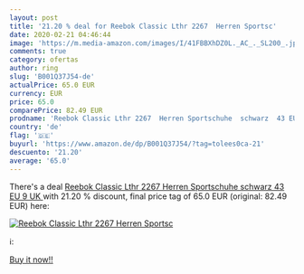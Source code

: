 ```yaml
---
layout: post
title: '21.20 % deal for Reebok Classic Lthr 2267  Herren Sportsc'
date: 2020-02-21 04:46:44
image: 'https://m.media-amazon.com/images/I/41FBBXhDZ0L._AC_._SL200_.jpg'
comments: true
category: ofertas
author: ring
slug: 'B001Q37J54-de'
actualPrice: 65.0 EUR
currency: EUR
price: 65.0
comparePrice: 82.49 EUR
prodname: 'Reebok Classic Lthr 2267  Herren Sportschuhe  schwarz  43 EU  9 UK '
country: 'de'
flag: '🇩🇪'
buyurl: 'https://www.amazon.de/dp/B001Q37J54/?tag=tolees0ca-21'
descuento: '21.20'
average: '65.0'
---
```


There's a deal [Reebok Classic Lthr 2267  Herren Sportschuhe  schwarz  43 EU  9 UK ](https://www.amazon.de/dp/B001Q37J54/?tag=tolees0ca-21)  with  21.20 % discount, final price tag of  65.0 EUR (original: 82.49 EUR) here:

[![Reebok Classic Lthr 2267  Herren Sportsc](https://m.media-amazon.com/images/I/41FBBXhDZ0L._AC_._SL200_.jpg)](https://www.amazon.de/dp/B001Q37J54/?tag=tolees0ca-21)

ℹ️:


[Buy it now!!](https://www.amazon.de/dp/B001Q37J54/?tag=tolees0ca-21)
